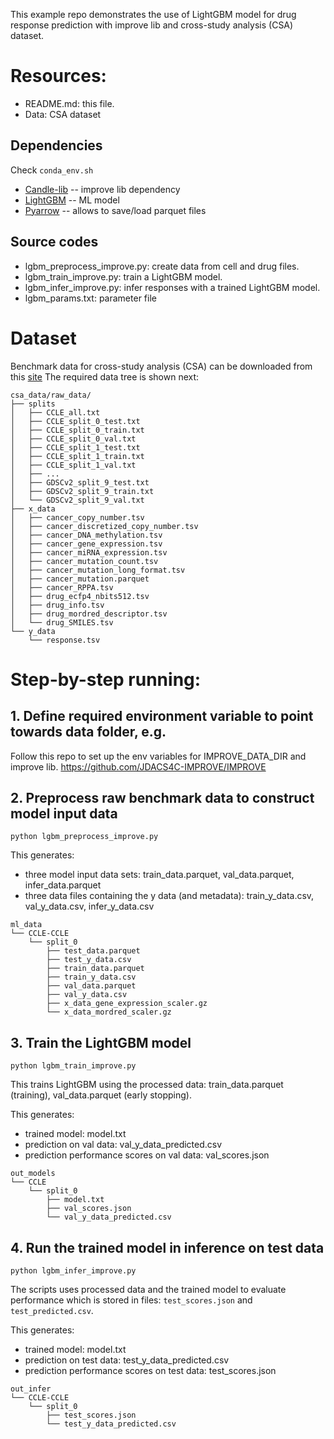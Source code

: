 This example repo demonstrates the use of LightGBM model for drug response prediction with improve lib and cross-study analysis (CSA) dataset.

# Resources:
+ README.md: this file.
+ Data: CSA dataset

## Dependencies
Check `conda_env.sh`
+ [Candle-lib](https://github.com/ECP-CANDLE/candle_lib) -- improve lib dependency
+ [LightGBM](https://lightgbm.readthedocs.io/en/stable/) -- ML model
+ [Pyarrow](https://anaconda.org/conda-forge/pyarrow) -- allows to save/load parquet files

## Source codes
+ lgbm_preprocess_improve.py: create data from cell and drug files.
+ lgbm_train_improve.py: train a LightGBM model.
+ lgbm_infer_improve.py: infer responses with a trained LightGBM model.
+ lgbm_params.txt: parameter file

# Dataset
Benchmark data for cross-study analysis (CSA) can be downloaded from this [site](https://web.cels.anl.gov/projects/IMPROVE_FTP/candle/public/improve/benchmarks/single_drug_drp/benchmark-data-pilot1/csa_data/)
The required data tree is shown next:

```
csa_data/raw_data/
├── splits
│   ├── CCLE_all.txt
│   ├── CCLE_split_0_test.txt
│   ├── CCLE_split_0_train.txt
│   ├── CCLE_split_0_val.txt
│   ├── CCLE_split_1_test.txt
│   ├── CCLE_split_1_train.txt
│   ├── CCLE_split_1_val.txt
│   ├── ...
│   ├── GDSCv2_split_9_test.txt
│   ├── GDSCv2_split_9_train.txt
│   └── GDSCv2_split_9_val.txt
├── x_data
│   ├── cancer_copy_number.tsv
│   ├── cancer_discretized_copy_number.tsv
│   ├── cancer_DNA_methylation.tsv
│   ├── cancer_gene_expression.tsv
│   ├── cancer_miRNA_expression.tsv
│   ├── cancer_mutation_count.tsv
│   ├── cancer_mutation_long_format.tsv
│   ├── cancer_mutation.parquet
│   ├── cancer_RPPA.tsv
│   ├── drug_ecfp4_nbits512.tsv
│   ├── drug_info.tsv
│   ├── drug_mordred_descriptor.tsv
│   └── drug_SMILES.tsv
└── y_data
    └── response.tsv
```

# Step-by-step running:

## 1. Define required environment variable to point towards data folder, e.g.
Follow this repo to set up the env variables for IMPROVE_DATA_DIR and improve lib.
https://github.com/JDACS4C-IMPROVE/IMPROVE

## 2. Preprocess raw benchmark data to construct model input data
```python lgbm_preprocess_improve.py```

This generates:
* three model input data sets: train_data.parquet, val_data.parquet, infer_data.parquet
* three data files containing the y data (and metadata): train_y_data.csv, val_y_data.csv, infer_y_data.csv

```
ml_data
└── CCLE-CCLE
    └── split_0
        ├── test_data.parquet
        ├── test_y_data.csv
        ├── train_data.parquet
        ├── train_y_data.csv
        ├── val_data.parquet
        ├── val_y_data.csv
        ├── x_data_gene_expression_scaler.gz
        └── x_data_mordred_scaler.gz
```

## 3. Train the LightGBM model
```python lgbm_train_improve.py```

This trains LightGBM using the processed data: train_data.parquet (training), val_data.parquet (early stopping).

This generates:
* trained model: model.txt
* prediction on val data: val_y_data_predicted.csv
* prediction performance scores on val data: val_scores.json
```
out_models
└── CCLE
    └── split_0
        ├── model.txt
        ├── val_scores.json
        └── val_y_data_predicted.csv
```

## 4. Run the trained model in inference on test data
```python lgbm_infer_improve.py```

The scripts uses processed data and the trained model to evaluate performance which is stored in files: `test_scores.json` and `test_predicted.csv`.

This generates:
* trained model: model.txt
* prediction on test data: test_y_data_predicted.csv
* prediction performance scores on test data: test_scores.json
```
out_infer
└── CCLE-CCLE
    └── split_0
        ├── test_scores.json
        └── test_y_data_predicted.csv
```
